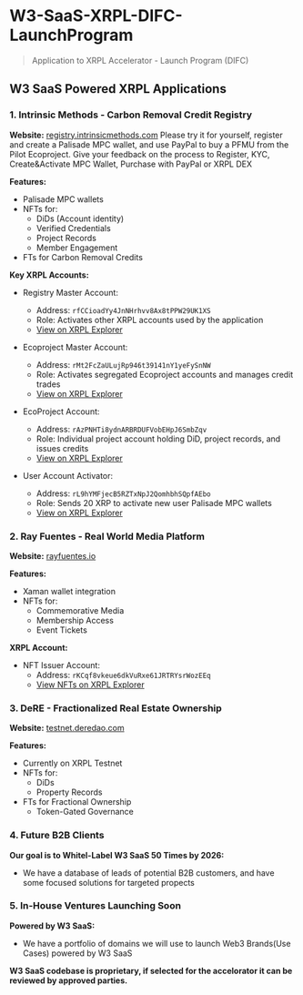 # W3-SaaS-XRPL-DIFC-LaunchProgram
> Application to XRPL Accelerator - Launch Program (DIFC)

## W3 SaaS Powered XRPL Applications

### 1. Intrinsic Methods - Carbon Removal Credit Registry
**Website:** [registry.intrinsicmethods.com](https://registry.intrinsicmethods.com/)
Please try it for yourself, register and create a Palisade MPC wallet, and use PayPal to buy a PFMU from the Pilot Ecoproject.
Give your feedback on the process to Register, KYC, Create&Activate MPC Wallet, Purchase with PayPal or XRPL DEX

**Features:**
- Palisade MPC wallets
- NFTs for:
  - DiDs (Account identity)
  - Verified Credentials
  - Project Records
  - Member Engagement
- FTs for Carbon Removal Credits

**Key XRPL Accounts:**
- Registry Master Account:
  - Address: `rfCCioadYy4JnNHrhvv8Ax8tPPW29UK1XS`
  - Role: Activates other XRPL accounts used by the application
  - [View on XRPL Explorer](https://xrplexplorer.com/explorer/rfCCioadYy4JnNHrhvv8Ax8tPPW29UK1XS)

- Ecoproject Master Account:
  - Address: `rMt2FcZaULujRp946t39141nY1yeFySnNW`
  - Role: Activates segregated Ecoproject accounts and manages credit trades
  - [View on XRPL Explorer](https://xrplexplorer.com/explorer/rMt2FcZaULujRp946t39141nY1yeFySnNW)

- EcoProject Account:
  - Address: `rAzPNHTi8ydnARBRDUFVobEHpJ6SmbZqv`
  - Role: Individual project account holding DiD, project records, and issues credits
  - [View on XRPL Explorer](https://xrplexplorer.com/explorer/rAzPNHTi8ydnARBRDUFVobEHpJ6SmbZqv)

- User Account Activator:
  - Address: `rL9hYMFjecB5RZTxNpJ2QomhbhSQpfAEbo`
  - Role: Sends 20 XRP to activate new user Palisade MPC wallets
  - [View on XRPL Explorer](https://xrplexplorer.com/explorer/rL9hYMFjecB5RZTxNpJ2QomhbhSQpfAEbo)

### 2. Ray Fuentes - Real World Media Platform
**Website:** [rayfuentes.io](https://rayfuentes.io/)

**Features:**
- Xaman wallet integration
- NFTs for:
  - Commemorative Media
  - Membership Access
  - Event Tickets

**XRPL Account:**
- NFT Issuer Account:
  - Address: `rKCqf8vkeue6dkVuRxe61JRTRYsrWozEEq`
  - [View NFTs on XRPL Explorer](https://xrplexplorer.com/en/nft-explorer?issuer=rKCqf8vkeue6dkVuRxe61JRTRYsrWozEEq)

### 3. DeRE - Fractionalized Real Estate Ownership
**Website:** [testnet.deredao.com](https://testnet.deredao.com/)

**Features:**
- Currently on XRPL Testnet
- NFTs for:
  - DiDs
  - Property Records
- FTs for Fractional Ownership
  - Token-Gated Governance

### 4. Future B2B Clients
**Our goal is to Whitel-Label W3 SaaS 50 Times by 2026:**
- We have a database of leads of potential B2B customers, and have some focused solutions for targeted propects

### 5. In-House Ventures Launching Soon
**Powered by W3 SaaS:**
- We have a portfolio of domains we will use to launch Web3 Brands(Use Cases) powered by W3 SaaS

**W3 SaaS codebase is proprietary, if selected for the accelorator it can be reviewed by approved parties.**
